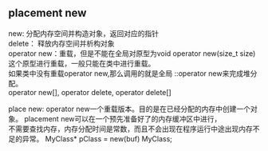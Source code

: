 ## placement new

new: 分配内存空间并构造对象，返回对应的指针  
delete： 释放内存空间并析构对象  
operator new：重载，但是不能在全局对原型为void operator new(size_t size)这个原型进行重载，一般只能在类中进行重载。  
如果类中没有重载operator new,那么调用的就是全局 ::operator new来完成堆分配。    
operator new[], operator delete, operator delete[]

place new: operator new一个重载版本。目的是在已经分配的内存中创建一个对象。 placement new可以在一个预先准备好了的内存缓冲区中进行，  
不需要查找内存，内存分配时间是常数，而且不会出现在程序运行中途出现内存不足的异常。   MyClass* pClass = new(buf) MyClass;  

   